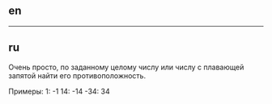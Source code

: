 ## en

---

## ru

Очень просто, по заданному целому числу или числу с плавающей запятой найти его противоположность.

Примеры:
1: -1
14: -14
-34: 34
